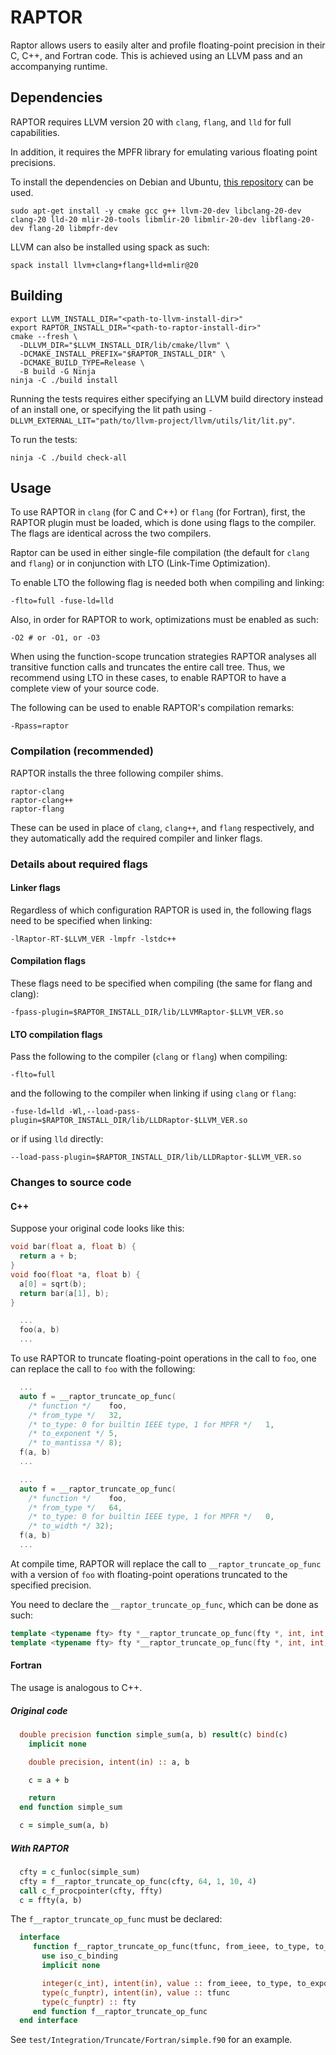 # RAPTOR

Raptor allows users to easily alter and profile floating-point precision in their C, C++, and Fortran code.
This is achieved using an LLVM pass and an accompanying runtime.


## Dependencies

RAPTOR requires LLVM version 20 with `clang`, `flang`, and `lld` for full capabilities.

In addition, it requires the MPFR library for emulating various floating point precisions.

To install the dependencies on Debian and Ubuntu, [this repository](https://apt.llvm.org/) can be used.
```
sudo apt-get install -y cmake gcc g++ llvm-20-dev libclang-20-dev clang-20 lld-20 mlir-20-tools libmlir-20 libmlir-20-dev libflang-20-dev flang-20 libmpfr-dev
```

LLVM can also be installed using spack as such:
```
spack install llvm+clang+flang+lld+mlir@20
```

## Building

``` shell
export LLVM_INSTALL_DIR="<path-to-llvm-install-dir>"
export RAPTOR_INSTALL_DIR="<path-to-raptor-install-dir>"
cmake --fresh \
  -DLLVM_DIR="$LLVM_INSTALL_DIR/lib/cmake/llvm" \
  -DCMAKE_INSTALL_PREFIX="$RAPTOR_INSTALL_DIR" \
  -DCMAKE_BUILD_TYPE=Release \
  -B build -G Ninja
ninja -C ./build install
```

Running the tests requires either specifying an LLVM build directory instead of an install one, or specifying the lit path using `-DLLVM_EXTERNAL_LIT="path/to/llvm-project/llvm/utils/lit/lit.py"`.

To run the tests:
``` shell
ninja -C ./build check-all
```
## Usage

To use RAPTOR in `clang` (for C and C++) or `flang` (for Fortran), first, the RAPTOR plugin must be loaded, which is done using flags to the compiler.
The flags are identical across the two compilers.

Raptor can be used in either single-file compilation (the default for `clang` and `flang`) or in conjunction with LTO (Link-Time Optimization).

To enable LTO the following flag is needed both when compiling and linking:
``` shell
-flto=full -fuse-ld=lld
```

Also, in order for RAPTOR to work, optimizations must be enabled as such:
``` shell
-O2 # or -O1, or -O3
```

When using the function-scope truncation strategies RAPTOR analyses all transitive function calls and truncates the entire call tree.
Thus, we recommend using LTO in these cases, to enable RAPTOR to have a complete view of your source code.

The following can be used to enable RAPTOR's compilation remarks:
``` shell
-Rpass=raptor
```

### Compilation (recommended)

RAPTOR installs the three following compiler shims.
```
raptor-clang
raptor-clang++
raptor-flang
```

These can be used in place of `clang`, `clang++`, and `flang` respectively, and they automatically add the required compiler and linker flags.

### Details about required flags

#### Linker flags

Regardless of which configuration RAPTOR is used in, the following flags need to be specified when linking:
``` shell
-lRaptor-RT-$LLVM_VER -lmpfr -lstdc++
```

#### Compilation flags

These flags need to be specified when compiling (the same for flang and clang):

``` shell
-fpass-plugin=$RAPTOR_INSTALL_DIR/lib/LLVMRaptor-$LLVM_VER.so
```


#### LTO compilation flags

Pass the following to the compiler (`clang` or `flang`) when compiling:

``` shell
-flto=full
```

and the following to the compiler when linking if using `clang` or `flang`:

``` shell
-fuse-ld=lld -Wl,--load-pass-plugin=$RAPTOR_INSTALL_DIR/lib/LLDRaptor-$LLVM_VER.so
```

or if using `lld` directly:
``` shell
--load-pass-plugin=$RAPTOR_INSTALL_DIR/lib/LLDRaptor-$LLVM_VER.so
```

### Changes to source code

#### C++

Suppose your original code looks like this:
``` c++
void bar(float a, float b) {
  return a + b;
}
void foo(float *a, float b) {
  a[0] = sqrt(b);
  return bar(a[1], b);
}

  ...
  foo(a, b)
  ...
```

To use RAPTOR to truncate floating-point operations in the call to `foo`, one can replace the call to `foo` with the following:
``` c++
  ...
  auto f = __raptor_truncate_op_func(
    /* function */    foo,
    /* from_type */   32,
    /* to_type: 0 for builtin IEEE type, 1 for MPFR */   1,
    /* to_exponent */ 5,
    /* to_mantissa */ 8);
  f(a, b)
  ...
```

``` c++
  ...
  auto f = __raptor_truncate_op_func(
    /* function */    foo,
    /* from_type */   64,
    /* to_type: 0 for builtin IEEE type, 1 for MPFR */   0,
    /* to_width */ 32);
  f(a, b)
  ...
```

At compile time, RAPTOR will replace the call to `__raptor_truncate_op_func` with a version of `foo` with floating-point operations truncated to the specified precision.


You need to declare the `__raptor_truncate_op_func`, which can be done as such:
``` c++
template <typename fty> fty *__raptor_truncate_op_func(fty *, int, int, int, int);
template <typename fty> fty *__raptor_truncate_op_func(fty *, int, int, int);
```

#### Fortran

The usage is analogous to C++.

##### Original code

``` f90
  double precision function simple_sum(a, b) result(c) bind(c)
    implicit none

    double precision, intent(in) :: a, b

    c = a + b

    return
  end function simple_sum
```

``` f90
  c = simple_sum(a, b)
```

##### With RAPTOR

``` f90
  cfty = c_funloc(simple_sum)
  cfty = f__raptor_truncate_op_func(cfty, 64, 1, 10, 4)
  call c_f_procpointer(cfty, ffty)
  c = ffty(a, b)
```

The `f__raptor_truncate_op_func` must be declared:

``` f90
  interface
     function f__raptor_truncate_op_func(tfunc, from_ieee, to_type, to_exponent, to_significand) result (fty) bind (c)
       use iso_c_binding
       implicit none

       integer(c_int), intent(in), value :: from_ieee, to_type, to_exponent, to_significand
       type(c_funptr), intent(in), value :: tfunc
       type(c_funptr) :: fty
     end function f__raptor_truncate_op_func
  end interface
```

See `test/Integration/Truncate/Fortran/simple.f90` for an example.
